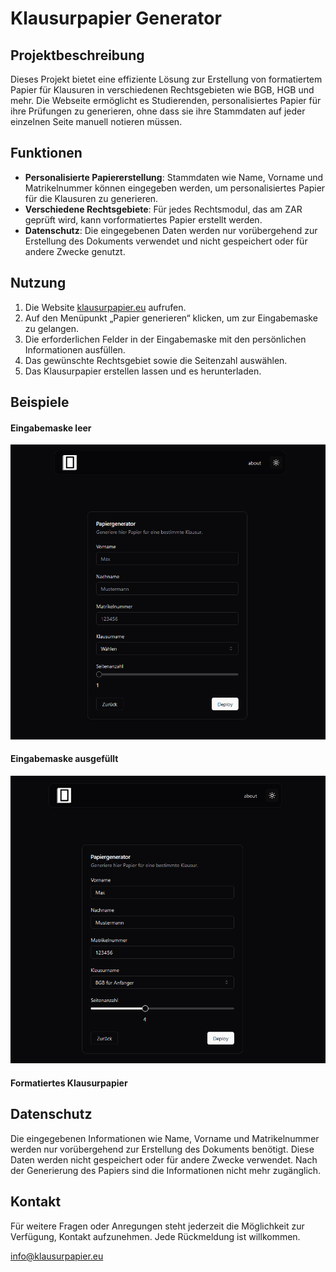 # Klausurpapier Generator

## Projektbeschreibung

Dieses Projekt bietet eine effiziente Lösung zur Erstellung von formatiertem Papier für Klausuren in verschiedenen Rechtsgebieten wie BGB, HGB und mehr. Die Webseite ermöglicht es Studierenden, personalisiertes Papier für ihre Prüfungen zu generieren, ohne dass sie ihre Stammdaten auf jeder einzelnen Seite manuell notieren müssen.

## Funktionen

- **Personalisierte Papiererstellung**: Stammdaten wie Name, Vorname und Matrikelnummer können eingegeben werden, um personalisiertes Papier für die Klausuren zu generieren.
- **Verschiedene Rechtsgebiete**: Für jedes Rechtsmodul, das am ZAR geprüft wird, kann vorformatiertes Papier erstellt werden.
- **Datenschutz**: Die eingegebenen Daten werden nur vorübergehend zur Erstellung des Dokuments verwendet und nicht gespeichert oder für andere Zwecke genutzt.

## Nutzung

1. Die Website [klausurpapier.eu](https://www.klausurpapier.eu) aufrufen.
2. Auf den Menüpunkt „Papier generieren“ klicken, um zur Eingabemaske zu gelangen.
3. Die erforderlichen Felder in der Eingabemaske mit den persönlichen Informationen ausfüllen.
4. Das gewünschte Rechtsgebiet sowie die Seitenzahl auswählen.
5. Das Klausurpapier erstellen lassen und es herunterladen.

## Beispiele

#### Eingabemaske leer
![GenerateEmpty](images/generate_empty.png)

#### Eingabemaske ausgefüllt
![Generate](images/generate.png)

#### Formatiertes Klausurpapier



## Datenschutz

Die eingegebenen Informationen wie Name, Vorname und Matrikelnummer werden nur vorübergehend zur Erstellung des Dokuments benötigt. Diese Daten werden nicht gespeichert oder für andere Zwecke verwendet. Nach der Generierung des Papiers sind die Informationen nicht mehr zugänglich.

## Kontakt

Für weitere Fragen oder Anregungen steht jederzeit die Möglichkeit zur Verfügung, Kontakt aufzunehmen. Jede Rückmeldung ist willkommen.

[info@klausurpapier.eu](mailto:info@klausurpapier.eu)
